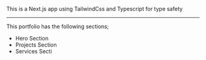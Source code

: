 This is a Next.js app using TailwindCss and Typescript for type safety

---
This portfolio has the following sections;

- Hero Section
- Projects Section
- Services Secti
